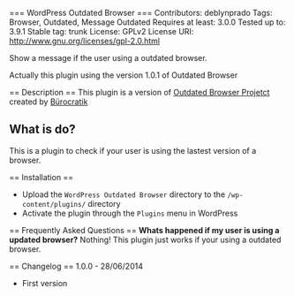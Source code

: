 === WordPress Outdated Browser ===
Contributors: deblynprado
Tags: Browser, Outdated, Message Outdated
Requires at least: 3.0.0
Tested up to: 3.9.1
Stable tag: trunk
License: GPLv2
License URI: http://www.gnu.org/licenses/gpl-2.0.html

Show a message if the user using a outdated browser.

Actually this plugin using the version 1.0.1 of Outdated Browser

== Description ==
This plugin is a version of [Outdated Browser Projetct](http://outdatedbrowser.com/) created by [Bürocratik](https://github.com/burocratik)

## What is do? ##
This is a plugin to check if your user is using the lastest version of a browser.

== Installation ==
* Upload the `WordPress Outdated Browser` directory to the `/wp-content/plugins/` directory
* Activate the plugin through the `Plugins` menu in WordPress

== Frequently Asked Questions ==
**Whats happened if my user is using a updated browser?**
Nothing! This plugin just works if your using a outdated browser.

== Changelog ==
1.0.0 - 28/06/2014
* First version